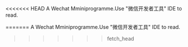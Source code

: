 <<<<<<< HEAD
A Wechat Mminiprogramme.Use "微信开发者工具" IDE to read.

=======
 A Wechat Mminiprogramme.Use "微信开发者工具" IDE to read.
>>>>>>> fetch_head
